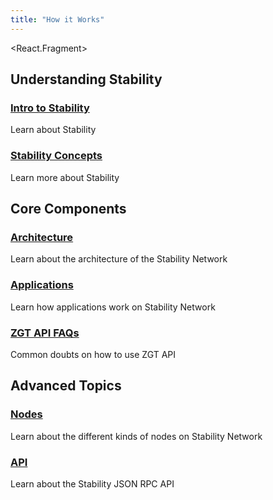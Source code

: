 ```yaml
---
title: "How it Works"
---
```


<React.Fragment>

  <div className="docs-card-container">
      <h2>Understanding Stability</h2>
      <div className="row row-cols-1 row-cols-md-3 g-4">
          <div className="col" style={{ marginBottom: '20px' }}>
            <div className="card h-100">
                  <div className="card-body">
                      <h3 className="card-title"><a href="/how_it_works/intro_to_stability">Intro to Stability</a></h3>
                      <p className="card-text">Learn about Stability</p>
                  </div>
              </div>     
          </div>
          <div className="col" style={{ marginBottom: '20px' }}>
              <div className="card h-100">
                  <div className="card-body">
                      <h3 className="card-title"><a href="/how_it_works/stability_concepts">Stability Concepts</a></h3>
                      <p className="card-text">Learn more about Stability</p>
                  </div>
              </div>
          </div>
      </div>
  </div>

  <div className="docs-card-container">
      <h2>Core Components</h2>
      <div className="row row-cols-1 row-cols-md-3 g-4">
          <div className="col" style={{ marginBottom: '20px' }}>
              <div className="card h-100">
                  <div className="card-body">
                      <h3 className="card-title"><a href="/how_it_works/architecture">Architecture</a></h3>
                      <p className="card-text">Learn about the architecture of the Stability Network</p>
                  </div>
              </div>
          </div>
          <div className="col" style={{ marginBottom: '20px' }}>
              <div className="card h-100">
                  <div className="card-body">
                      <h3 className="card-title"><a href="/how_it_works/applications">Applications</a></h3>
                      <p className="card-text">Learn how applications work on Stability Network</p>
                  </div>
              </div>
          </div>
          <div className="col" style={{ marginBottom: '20px' }}>
              <div className="card h-100">
                  <div className="card-body">
                      <h3 className="card-title"><a href="/how_it_works/api_faqs">ZGT API FAQs</a></h3>
                      <p className="card-text">Common doubts on how to use ZGT API</p>
                  </div>
              </div>
          </div>
      </div>
  </div>

  <div className="docs-card-container">
      <h2>Advanced Topics</h2>
      <div className="row row-cols-1 row-cols-md-3 g-4">
          <div className="col">
              <div className="card h-100">
                  <div className="card-body">
                      <h3 className="card-title"><a href="/how_it_works/nodes">Nodes</a></h3>
                      <p className="card-text">Learn about the different kinds of nodes on Stability Network</p>
                  </div>
              </div>
          </div>
          <div className="col">
              <div className="card h-100">
                  <div className="card-body">
                      <h3 className="card-title"><a href="/how_it_works/api">API</a></h3>
                      <p className="card-text">Learn about the Stability JSON RPC API</p>
                  </div>
              </div>
          </div>
      </div>
  </div>
</React.Fragment>
